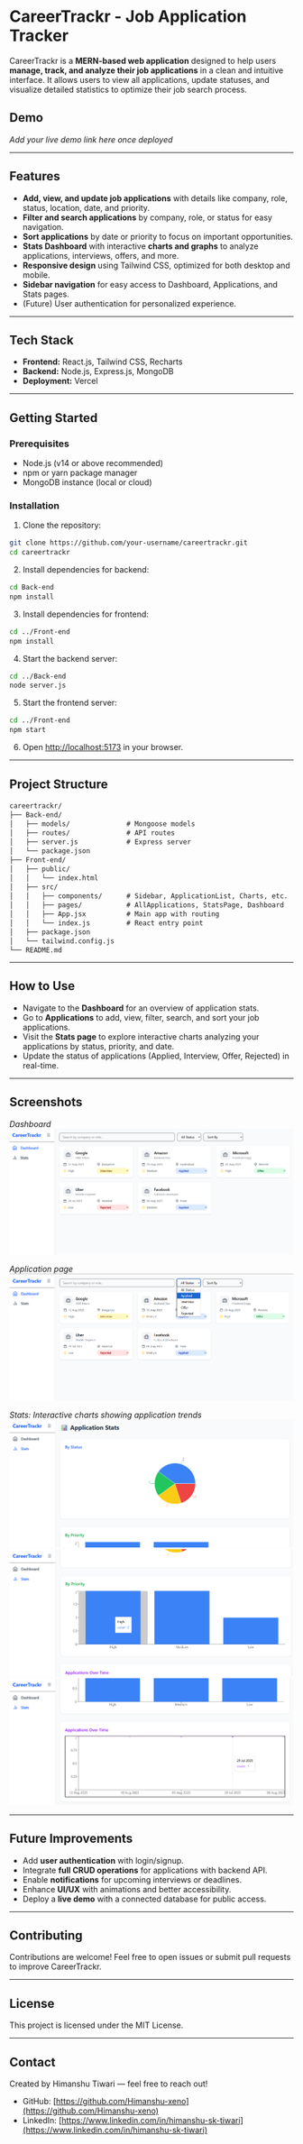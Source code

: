 # CareerTrackr - Job Application Tracker

CareerTrackr is a **MERN-based web application** designed to help users **manage, track, and analyze their job applications** in a clean and intuitive interface. It allows users to view all applications, update statuses, and visualize detailed statistics to optimize their job search process.

## Demo

_Add your live demo link here once deployed_

---

## Features

- **Add, view, and update job applications** with details like company, role, status, location, date, and priority.
- **Filter and search applications** by company, role, or status for easy navigation.
- **Sort applications** by date or priority to focus on important opportunities.
- **Stats Dashboard** with interactive **charts and graphs** to analyze applications, interviews, offers, and more.
- **Responsive design** using Tailwind CSS, optimized for both desktop and mobile.
- **Sidebar navigation** for easy access to Dashboard, Applications, and Stats pages.
- (Future) User authentication for personalized experience.

---

## Tech Stack

- **Frontend:** React.js, Tailwind CSS, Recharts
- **Backend:** Node.js, Express.js, MongoDB
- **Deployment:** Vercel

---

## Getting Started

### Prerequisites

- Node.js (v14 or above recommended)
- npm or yarn package manager
- MongoDB instance (local or cloud)

### Installation

1. Clone the repository:

```bash
git clone https://github.com/your-username/careertrackr.git
cd careertrackr
```

2. Install dependencies for backend:

```bash
cd Back-end
npm install
```

3. Install dependencies for frontend:

```bash
cd ../Front-end
npm install
```

4. Start the backend server:

```bash
cd ../Back-end
node server.js
```

5. Start the frontend server:

```bash
cd ../Front-end
npm start
```

6. Open [http://localhost:5173](http://localhost:5173) in your browser.

---

## Project Structure

```
careertrackr/
├── Back-end/
│   ├── models/              # Mongoose models
│   ├── routes/              # API routes
│   ├── server.js            # Express server
│   └── package.json
├── Front-end/
│   ├── public/
│   │   └── index.html
│   ├── src/
│   │   ├── components/      # Sidebar, ApplicationList, Charts, etc.
│   │   ├── pages/           # AllApplications, StatsPage, Dashboard
│   │   ├── App.jsx          # Main app with routing
│   │   └── index.js         # React entry point
│   ├── package.json
│   └── tailwind.config.js
└── README.md
```

---

## How to Use

- Navigate to the **Dashboard** for an overview of application stats.
- Go to **Applications** to add, view, filter, search, and sort your job applications.
- Visit the **Stats page** to explore interactive charts analyzing your applications by status, priority, and date.
- Update the status of applications (Applied, Interview, Offer, Rejected) in real-time.

---

## Screenshots

_Dashboard_
![Dashboard](./screenshots/Dashboard.png)

_Application page_
![Applications Page](./screenshots/Application.png)

_Stats: Interactive charts showing application trends_
![Stats Page](./screenshots/stats1.png)
![Stats Page](./screenshots/stats2.png)![Stats Page](./screenshots/stats3.png)

---

## Future Improvements

- Add **user authentication** with login/signup.
- Integrate **full CRUD operations** for applications with backend API.
- Enable **notifications** for upcoming interviews or deadlines.
- Enhance **UI/UX** with animations and better accessibility.
- Deploy a **live demo** with a connected database for public access.

---

## Contributing

Contributions are welcome! Feel free to open issues or submit pull requests to improve CareerTrackr.

---

## License

This project is licensed under the MIT License.

---

## Contact

Created by Himanshu Tiwari — feel free to reach out!

- GitHub: [https://github.com/Himanshu-xeno](https://github.com/Himanshu-xeno)
- LinkedIn: [https://www.linkedin.com/in/himanshu-sk-tiwari](https://www.linkedin.com/in/himanshu-sk-tiwari)
